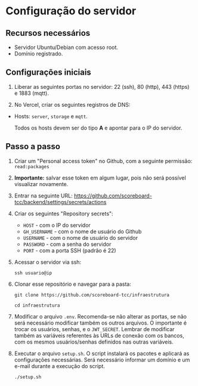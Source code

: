 # Configuração do servidor

## Recursos necessários

- Servidor Ubuntu/Debian com acesso root.
- Domínio registrado.

## Configurações iniciais

1. Liberar as seguintes portas no servidor: 22 (ssh), 80 (http), 443 (https) e 1883 (mqtt).

2. No Vercel, criar os seguintes registros de DNS:

- Hosts: `server`, `storage` e `mqtt`.

    Todos os hosts devem ser do tipo **A** e apontar para o IP do servidor.

## Passo a passo

1. Criar um "Personal access token" no Github, com a seguinte permissão: `read:packages`

2. **Importante:** salvar esse token em algum lugar, pois não será possível visualizar novamente.

3. Entrar na seguinte URL: https://github.com/scoreboard-tcc/backend/settings/secrets/actions

4. Criar os seguintes "Repository secrets":

    - `HOST` - com o IP do servidor
    - `GH_USERNAME` - com o nome de usuário do Github
    - `USERNAME` - com o nome de usuário do servidor
    - `PASSWORD` - com a senha do servidor
    - `PORT` - com a porta SSH (padrão é 22)

5. Acessar o servidor via ssh:

    `ssh usuario@ip`

6. Clonar esse repositório e navegar para a pasta: 

    `git clone https://github.com/scoreboard-tcc/infraestrutura`

    `cd infraestrutura`

7. Modificar o arquivo `.env`. Recomenda-se não alterar as portas, se não será necessário modificar também os outros arquivos. O importante é trocar os usuários, senhas, e o `JWT_SECRET`. Lembrar de modificar também as variáveis referentes às URLs de conexão com os bancos, com os mesmos usuários/senhas definidos nas outras variáveis.

8. Executar o arquivo `setup.sh`. O script instalará os pacotes e aplicará as configurações necessárias. Será necessário informar um domínio e um e-mail durante a execução do script.

    `./setup.sh`